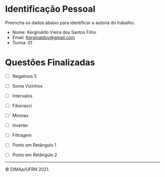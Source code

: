 ﻿# Identificação Pessoal

Preencha os dados abaixo para identificar a autoria do trabalho.

- Nome: Kerginaldo Vieira dos Santos Filho
- Email: Kerginaldov@gmail.com
- Turma: 01

# Questões Finalizadas

- [ ] Negativos 5
- [ ] Soma Vizinhos
- [ ] Intervalos
- [ ] Fibonacci
- [ ] Minmax
- [ ] Inverter
- [ ] Filtragem
- [ ] Ponto em Retângulo 1
- [ ] Ponto em Retângulo 2


--------
&copy; DIMAp/UFRN 2021.
